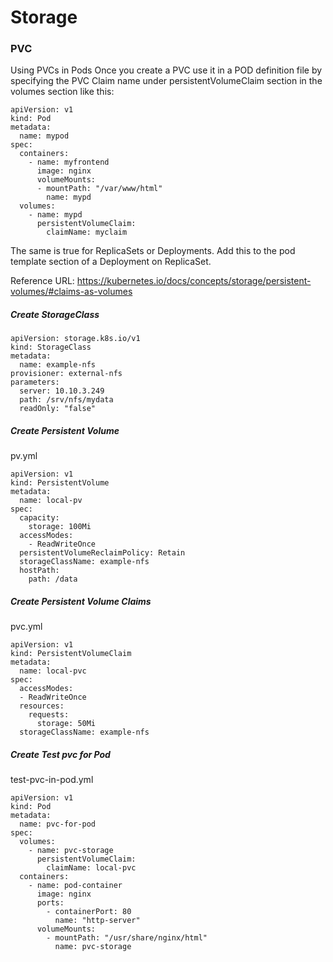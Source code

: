 # Storage

### PVC
Using PVCs in Pods
Once you create a PVC use it in a POD definition file by specifying the PVC Claim name under persistentVolumeClaim section in the volumes section like this:


```
apiVersion: v1
kind: Pod
metadata:
  name: mypod
spec:
  containers:
    - name: myfrontend
      image: nginx
      volumeMounts:
      - mountPath: "/var/www/html"
        name: mypd
  volumes:
    - name: mypd
      persistentVolumeClaim:
        claimName: myclaim
```

The same is true for ReplicaSets or Deployments. Add this to the pod template section of a Deployment on ReplicaSet.


Reference URL: https://kubernetes.io/docs/concepts/storage/persistent-volumes/#claims-as-volumes


##### Create StorageClass
```
apiVersion: storage.k8s.io/v1
kind: StorageClass
metadata:
  name: example-nfs
provisioner: external-nfs
parameters:
  server: 10.10.3.249
  path: /srv/nfs/mydata
  readOnly: "false"
```

##### Create Persistent Volume

pv.yml
```
apiVersion: v1
kind: PersistentVolume
metadata:
  name: local-pv
spec:
  capacity:
    storage: 100Mi
  accessModes:
    - ReadWriteOnce
  persistentVolumeReclaimPolicy: Retain
  storageClassName: example-nfs
  hostPath:
    path: /data
```

##### Create Persistent Volume Claims

pvc.yml
```
apiVersion: v1
kind: PersistentVolumeClaim
metadata:
  name: local-pvc
spec:
  accessModes:
  - ReadWriteOnce
  resources:
    requests:
      storage: 50Mi
  storageClassName: example-nfs
```

##### Create Test pvc for Pod

test-pvc-in-pod.yml
```
apiVersion: v1
kind: Pod
metadata:
  name: pvc-for-pod
spec:
  volumes:
    - name: pvc-storage
      persistentVolumeClaim:
        claimName: local-pvc
  containers:
    - name: pod-container
      image: nginx
      ports:
        - containerPort: 80
          name: "http-server"
      volumeMounts:
        - mountPath: "/usr/share/nginx/html"
          name: pvc-storage
```


